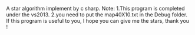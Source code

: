 A star algorithm implement by c sharp.
Note:
1.This program is completed under the vs2013.
2.you need to put the map40X10.txt in the Debug folder. 
If this program is useful to you, I hope you can give me the stars, thank you !
